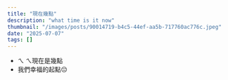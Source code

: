 ```yaml
---
title: "現在幾點"
description: "what time is it now"
thumbnail: "/images/posts/90014719-b4c5-44ef-aa5b-717760ac776c.jpeg"
date: "2025-07-07"
tags: []
---
```

- ㄟ ㄟ現在是幾點
- 我們幸福的起點😔
